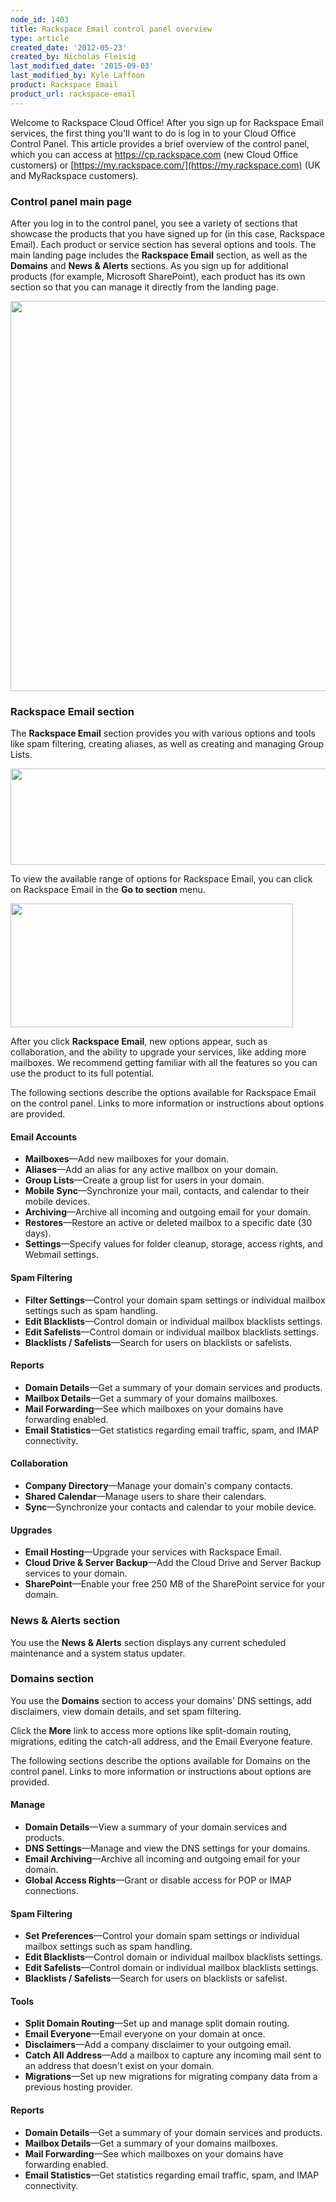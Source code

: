 ```yaml
---
node_id: 1403
title: Rackspace Email control panel overview
type: article
created_date: '2012-05-23'
created_by: Nicholas Fleisig
last_modified_date: '2015-09-03'
last_modified_by: Kyle Laffoon
product: Rackspace Email
product_url: rackspace-email
---
```


Welcome to Rackspace Cloud Office! After you sign up for Rackspace Email
services, the first thing you'll want to do is log in to your Cloud
Office Control Panel. This article provides a brief overview of the
control panel, which you can access at <https://cp.rackspace.com> (new
Cloud Office customers) or
[https://my.rackspace.com/](https://my.rackspace.com) (UK and
MyRackspace customers).

### Control panel main page

After you log in to the control panel, you see a variety of sections
that showcase the products that you have signed up for (in this case,
Rackspace Email). Each product or service section has several options
and tools. The main landing page includes the
**Rackspace Email** section, as well as the **Domains** and **News & Alerts** sections. As you sign up for additional products
(for example, Microsoft SharePoint), each product has its own section so
that you can manage it directly from the landing page.

<img src="https://8026b2e3760e2433679c-fffceaebb8c6ee053c935e8915a3fbe7.ssl.cf2.rackcdn.com/field/image/CP_Main.png" width="761" height="624" />

### Rackspace Email section

The **Rackspace Email** section provides you with various options and
tools like spam filtering, creating aliases, as well as creating and
managing Group Lists.

<img src="https://8026b2e3760e2433679c-fffceaebb8c6ee053c935e8915a3fbe7.ssl.cf2.rackcdn.com/field/image/RSE_Section.png" width="553" height="154" />

To view the available range of options for Rackspace Email, you can
click on Rackspace Email in the **Go to section** menu.

<img src="https://8026b2e3760e2433679c-fffceaebb8c6ee053c935e8915a3fbe7.ssl.cf2.rackcdn.com/field/image/Go_To_Section.png" width="452" height="198" />

After you click **Rackspace Email**, new options appear, such as
collaboration, and the ability to upgrade your services, like adding
more mailboxes. We recommend getting familiar with all the features so
you can use the product to its full potential.

The following sections describe the options available for Rackspace
Email on the control panel. Links to more information or instructions
about options are provided.

#### Email Accounts

- **Mailboxes**&mdash;Add new mailboxes for your domain.
- **Aliases**&mdash;Add an alias for any active mailbox on your domain.
- **Group Lists**&mdash;Create a group list for users in your domain.
- **Mobile Sync**&mdash;Synchronize your mail, contacts, and calendar to
    their mobile devices.
- **Archiving**&mdash;Archive all incoming and outgoing email for
    your domain.
- **Restores**&mdash;Restore an active or deleted mailbox to a specific
    date (30 days).
- **Settings**&mdash;Specify values for folder cleanup, storage, access
    rights, and Webmail settings.

#### Spam Filtering

- **Filter Settings**&mdash;Control your domain spam settings or
    individual mailbox settings such as spam handling.
- **Edit Blacklists**&mdash;Control domain or individual mailbox
    blacklists settings.
- **Edit Safelists**&mdash;Control domain or individual mailbox
    blacklists settings.
- **Blacklists / Safelists**&mdash;Search for users on blacklists
    or safelists.

#### Reports

- **Domain Details**&mdash;Get a summary of your domain services
    and products.
- **Mailbox Details**&mdash;Get a summary of your domains mailboxes.
- **Mail Forwarding**&mdash;See which mailboxes on your domains have
    forwarding enabled.
- **Email Statistics**&mdash;Get statistics regarding email traffic, spam,
    and IMAP connectivity.

#### Collaboration

- **Company Directory**&mdash;Manage your domain's company contacts.
- **Shared Calendar**&mdash;Manage users to share their calendars.
- **Sync**&mdash;Synchronize your contacts and calendar to your
    mobile device.

#### Upgrades

- **Email Hosting**&mdash;Upgrade your services with Rackspace Email.
- **Cloud Drive & Server Backup**&mdash;Add the Cloud Drive and Server
    Backup services to your domain.
- **SharePoint**&mdash;Enable your free 250 MB of the SharePoint service
    for your domain.

### News & Alerts section

You use the **News & Alerts** section displays any current scheduled maintenance and a system status updater.

### Domains section

You use the **Domains** section to access your domains' DNS settings,
add disclaimers, view domain details, and set spam filtering.

Click the **More** link to access more options like split-domain
routing, migrations, editing the catch-all address, and the Email
Everyone feature.

The following sections describe the options available for Domains on the
control panel. Links to more information or instructions about options
are provided.

#### Manage

- **Domain Details**&mdash;View  a summary of your domain services
    and products.
- **DNS Settings**&mdash;Manage and view the DNS settings for
    your domains.
- **Email Archiving**&mdash;Archive all incoming and outgoing email for
    your domain.
- **Global Access Rights**&mdash;Grant or disable access for POP or
    IMAP connections.

#### Spam Filtering

- **Set Preferences**&mdash;Control your domain spam settings or
    individual mailbox settings such as spam handling.
- **Edit Blacklists**&mdash;Control domain or individual mailbox
    blacklists settings.
- **Edit Safelists**&mdash;Control domain or individual mailbox
    blacklists settings.
- **Blacklists / Safelists**&mdash;Search for users on blacklists
    or safelist.

#### Tools

- **Split Domain Routing**&mdash;Set up and manage split domain routing.
- **Email Everyone**&mdash;Email everyone on your domain at once.
- **Disclaimers**&mdash;Add a company disclaimer to your outgoing email.
- **Catch All Address**&mdash;Add a mailbox to capture any incoming mail
    sent to an address that doesn't exist on your domain.
- **Migrations**&mdash;Set up new migrations for migrating company data
    from a previous hosting provider.

#### Reports

- **Domain Details**&mdash;Get a summary of your domain services and products.
- **Mailbox Details**&mdash;Get a summary of your domains mailboxes.
- **Mail Forwarding**&mdash;See which mailboxes on your domains have forwarding enabled.
- **Email Statistics**&mdash;Get statistics regarding email traffic, spam, and IMAP connectivity.
